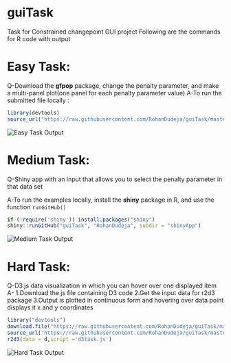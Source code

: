 # guiTask
Task for Constrained changepoint GUI project
Following are the commands for R code with output
# Easy Task:
Q-Download the **gfpop** package, change the penalty parameter, and make a multi-panel plot(one panel for each penalty parameter value) 
A-To run the submitted file locally : 
```r
library(devtools)
source_url("https://raw.githubusercontent.com/RohanDudeja/guiTask/master/easyTask.R")
```
![Easy Task Output](https://user-images.githubusercontent.com/43816495/74726458-7ff29400-5265-11ea-9927-c878945c465e.png)

#  Medium Task:
Q-Shiny app with an input that allows you to select the penalty parameter in that data set

A-To run the examples locally, install the **shiny** package in R, and use the function `runGitHub()` 
```R
if (!require('shiny')) install.packages("shiny")
shiny::runGitHub("guiTask", "RohanDudeja", subdir = "shinyApp")
```
![Medium Task Output](https://user-images.githubusercontent.com/43816495/74734914-94d72380-5275-11ea-9f5b-bc9c3ef54d45.png)

# Hard Task:
Q-D3.js data visualization in which you can hover over one displayed item
A-
1.Download the js file containing D3  code
2.Get the input data for r2d3 package
3.Output is plotted in continuous form and hovering over data point displays it x and y coordinates 
```r
library("devtools")
download.file("https://raw.githubusercontent.com/RohanDudeja/guiTask/master/d3task/d3task.js",destfile = "d3task.js")
source_url("https://raw.githubusercontent.com/RohanDudeja/guiTask/master/d3task/rdata.R")
r2d3(data = d,script ='d3task.js')
```
![Hard Task Output](https://user-images.githubusercontent.com/43816495/74816974-28662e00-5322-11ea-8a20-64d568fab4ec.png)
